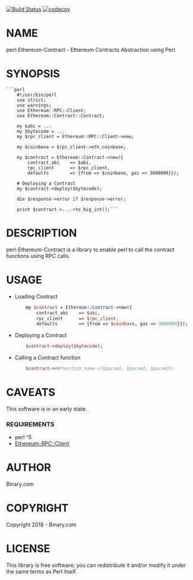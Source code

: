 [![Build Status](https://travis-ci.org/binary-com/perl-Ethereum-Contract.svg?branch=master)](https://travis-ci.org/binary-com/perl-Ethereum-Contract)
[![codecov](https://codecov.io/gh/binary-com/perl-Ethereum-Contract/branch/master/graph/badge.svg)](https://codecov.io/gh/binary-com/perl-Ethereum-Contract)

# NAME

perl-Ethereum-Contract - Ethereum Contracts Abstraction using Perl.

# SYNOPSIS

    ```perl
        #!/usr/bin/perl
        use strict;
        use warnings;
        use Ethereum::RPC::Client;
        use Ethereum::Contract::Contract;
        
        my $abi = ...
        my $bytecode = ...
        my $rpc_client = Ethereum::RPC::Client->new;
        
        my $coinbase = $rpc_client->eth_coinbase;
        
        my $contract = Ethereum::Contract->new({
            contract_abi    => $abi,
            rpc_client      => $rpc_client,
            defaults        => {from => $coinbase, gas => 3000000}});
            
        # Deploying a Contract
        my $contract->deploy($bytecode);
        
        die $response->error if $response->error;
        
        print $contract->...->to_big_int();```

# DESCRIPTION

perl-Ethereum-Contract is a library to enable perl to call the contract functions using RPC calls.

# USAGE

- Loading Contract

    ```perl
        my $contract = Ethereum::Contract->new({
            contract_abi    => $abi,
            rpc_client      => $rpc_client,
            defaults        => {from => $coinbase, gas => 3000000}});
    ```
    
- Deploying a Contract

    ```perl
        $contract->deploy($bytecode);
    ```
    
- Calling a Contract function

    ```perl
        $contract->##function_name->($param1, $param2, $param3);
    ```

# CAVEATS

This software is in an early state.

### REQUIREMENTS
* perl ^5
* [Ethereum::RPC::Client](https://github.com/binary-com/perl-Ethereum-RPC-Client)

# AUTHOR

Binary.com

# COPYRIGHT

Copyright 2018 - Binary.com

# LICENSE

This library is free software; you can redistribute it and/or modify
it under the same terms as Perl itself.